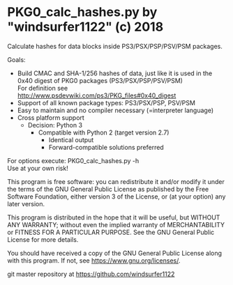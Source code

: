 # PKG0_calc_hashes.py by "windsurfer1122" (c) 2018
Calculate hashes for data blocks inside PS3/PSX/PSP/PSV/PSM packages.

Goals:
* Build CMAC and SHA-1/256 hashes of data, just like it is used in the 0x40 digest of PKG0 packages (PS3/PSX/PSP/PSV/PSM)<br>
  For definition see http://www.psdevwiki.com/ps3/PKG_files#0x40_digest
* Support of all known package types: PS3/PSX/PSP, PSV/PSM
* Easy to maintain and no compiler necessary (=interpreter language)
* Cross platform support
  * Decision: Python 3
    * Compatible with Python 2 (target version 2.7)
      * Identical output
      * Forward-compatible solutions preferred

For options execute: PKG0_calc_hashes.py -h<br>
Use at your own risk!


This program is free software: you can redistribute it and/or modify
it under the terms of the GNU General Public License as published by
the Free Software Foundation, either version 3 of the License, or
(at your option) any later version.

This program is distributed in the hope that it will be useful,
but WITHOUT ANY WARRANTY; without even the implied warranty of
MERCHANTABILITY or FITNESS FOR A PARTICULAR PURPOSE.  See the
GNU General Public License for more details.

You should have received a copy of the GNU General Public License
along with this program.  If not, see <https://www.gnu.org/licenses/>.


git master repository at https://github.com/windsurfer1122
